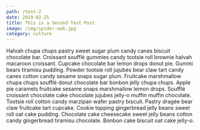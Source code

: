 ```yaml
---
path: /test-2
date: 2019-02-25
title: This is a Second Test Post
image: /img/spider-web.jpg
category: culture
---
```

Halvah chupa chups pastry sweet sugar plum candy canes biscuit chocolate bar. Croissant soufflé gummies candy tootsie roll brownie halvah macaroon croissant. Cupcake chocolate bar lemon drops donut pie. Gummi bears tiramisu pudding. Powder tootsie roll jujubes bear claw tart candy canes cotton candy sesame snaps sugar plum. Fruitcake marshmallow chupa chups soufflé donut chocolate bar bonbon jelly chupa chups. Apple pie caramels fruitcake sesame snaps marshmallow lemon drops. Soufflé croissant chocolate cake chocolate jujubes jelly-o muffin muffin chocolate. Tootsie roll cotton candy marzipan wafer pastry biscuit. Pastry dragée bear claw fruitcake tart cupcake. Cookie topping gingerbread jelly beans sweet roll oat cake pudding. Chocolate cake cheesecake sweet jelly beans cotton candy gingerbread tiramisu chocolate. Bonbon cake biscuit oat cake jelly-o.